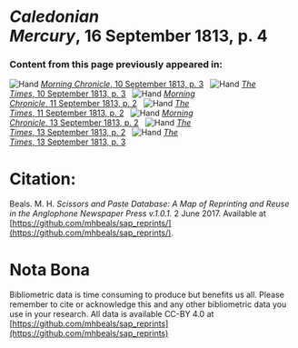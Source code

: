 # *Caledonian Mercury*, 16 September 1813, p. 4  
  
### Content from this page previously appeared in:  
![Hand](http://scissorsandpaste.net/wp-content/uploads/2017/06/smallhandpointer.png) [*Morning Chronicle*, 10 September 1813, p. 3](https://mhbeals.github.io/sap_html/Morning-Chronicle/Morning-Chronicle-10-September-1813-p-3)  
![Hand](http://scissorsandpaste.net/wp-content/uploads/2017/06/smallhandpointer.png) [*The Times*, 10 September 1813, p. 3](https://mhbeals.github.io/sap_html/The-Times/The-Times-10-September-1813-p-3)  
![Hand](http://scissorsandpaste.net/wp-content/uploads/2017/06/smallhandpointer.png) [*Morning Chronicle*, 11 September 1813, p. 2](https://mhbeals.github.io/sap_html/Morning-Chronicle/Morning-Chronicle-11-September-1813-p-2)  
![Hand](http://scissorsandpaste.net/wp-content/uploads/2017/06/smallhandpointer.png) [*The Times*, 11 September 1813, p. 2](https://mhbeals.github.io/sap_html/The-Times/The-Times-11-September-1813-p-2)  
![Hand](http://scissorsandpaste.net/wp-content/uploads/2017/06/smallhandpointer.png) [*Morning Chronicle*, 13 September 1813, p. 2](https://mhbeals.github.io/sap_html/Morning-Chronicle/Morning-Chronicle-13-September-1813-p-2)  
![Hand](http://scissorsandpaste.net/wp-content/uploads/2017/06/smallhandpointer.png) [*The Times*, 13 September 1813, p. 2](https://mhbeals.github.io/sap_html/The-Times/The-Times-13-September-1813-p-2)  
![Hand](http://scissorsandpaste.net/wp-content/uploads/2017/06/smallhandpointer.png) [*The Times*, 13 September 1813, p. 3](https://mhbeals.github.io/sap_html/The-Times/The-Times-13-September-1813-p-3)  


# Citation: 

Beals. M. H. *Scissors and Paste Database: A Map of Reprinting and Reuse in the Anglophone Newspaper Press v.1.0.1.* 2 June 2017. Available at [https://github.com/mhbeals/sap_reprints/](https://github.com/mhbeals/sap_reprints/). 

# Nota Bona

Bibliometric data is time consuming to produce but benefits us all. Please remember to cite or acknowledge this and any other bibliometric data you use in your research. All data is available CC-BY 4.0 at [https://github.com/mhbeals/sap_reprints](https://github.com/mhbeals/sap_reprints)